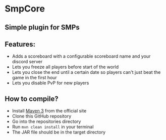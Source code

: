 # SmpCore

## Simple plugin for SMPs

## Features:

- Adds a scoreboard with a configurable scoreboard name and your discord server
- Lets you freeze all players before start of the world
- Lets you close the end until a certain date so players can't just beat the game in the first hour
- Lets you disable PvP for new players

## How to compile?

- Install [Maven 3](https://maven.apache.org/download.cgi) from the official site
- Clone this GitHub repository
- Go into the repositories directory
- Run `mvn clean install` in your terminal
- The JAR file should be in the target directory